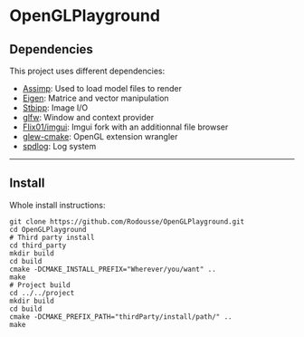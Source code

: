 # OpenGLPlayground


## Dependencies

This project uses different dependencies:

- [Assimp](https://github.com/assimp/assimp): Used to load model files to render 
- [Eigen](http://eigen.tuxfamily.org/index.php?title=Main_Page): Matrice and vector manipulation
- [Stbipp](https://github.com/Rodousse/stbipp): Image I/O
- [glfw](https://github.com/glfw/glfw.git): Window and context provider
- [Flix01/imgui](https://github.com/Flix01/imgui.git): Imgui fork with an additionnal file browser 
- [glew-cmake](https://github.com/Perlmint/glew-cmake.git): OpenGL extension wrangler
- [spdlog](https://github.com/gabime/spdlog.git): Log system

---


## Install

Whole install instructions:
```
git clone https://github.com/Rodousse/OpenGLPlayground.git
cd OpenGLPlayground
# Third party install 
cd third_party
mkdir build
cd build
cmake -DCMAKE_INSTALL_PREFIX="Wherever/you/want" .. 
make
# Project build
cd ../../project
mkdir build
cd build
cmake -DCMAKE_PREFIX_PATH="thirdParty/install/path/" ..
make
```
